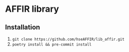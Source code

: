 # AFFIR library
## Installation
1. `git clone https://github.com/hseAFFIR/lib_affir.git`
2. `poetry install && pre-commit install`